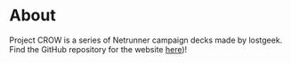 # About
Project CROW is a series of Netrunner campaign decks made by lostgeek.
Find the GitHub repository for the website [here](https://github.com/lostgeek/project-crow))!
